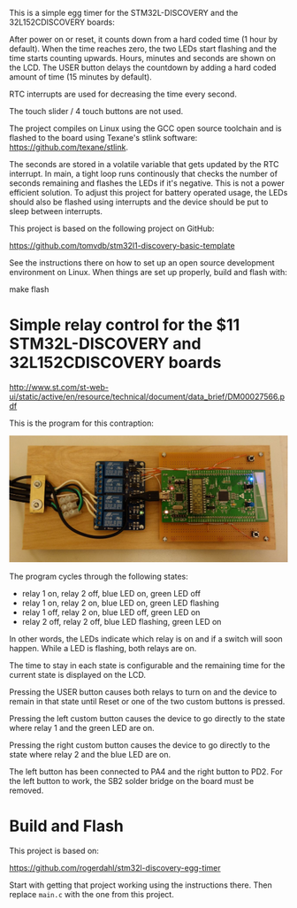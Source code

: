 This is a simple egg timer for the STM32L-DISCOVERY and the 32L152CDISCOVERY
boards:


After power on or reset, it counts down from a hard coded time (1 hour by
default). When the time reaches zero, the two LEDs start flashing and the time
starts counting upwards. Hours, minutes and seconds are shown on the LCD. The
USER button delays the countdown by adding a hard coded amount of time (15
minutes by default).

RTC interrupts are used for decreasing the time every second.

The touch slider / 4 touch buttons are not used.

The project compiles on Linux using the GCC open source toolchain and is flashed
to the board using Texane's stlink software: https://github.com/texane/stlink.

The seconds are stored in a volatile variable that gets updated by the RTC
interrupt. In main, a tight loop runs continously that checks the number of
seconds remaining and flashes the LEDs if it's negative. This is not a power
efficient solution. To adjust this project for battery operated usage, the LEDs
should also be flashed using interrupts and the device should be put to sleep
between interrupts.

This project is based on the following project on GitHub:

https://github.com/tomvdb/stm32l1-discovery-basic-template

See the instructions there on how to set up an open source development
environment on Linux. When things are set up properly, build and flash with:

make flash


# Simple relay control for the $11 STM32L-DISCOVERY and 32L152CDISCOVERY boards

http://www.st.com/st-web-ui/static/active/en/resource/technical/document/data_brief/DM00027566.pdf

This is the program for this contraption:

![](https://github.com/rogerdahl/stm32l1-relay-timer/blob/master/relay-timer.jpg)

The program cycles through the following states:

* relay 1 on,  relay 2 off, blue LED on,       green LED off
* relay 1 on,  relay 2 on,  blue LED on,       green LED flashing
* relay 1 off, relay 2 on,  blue LED off,      green LED on
* relay 2 off, relay 2 off, blue LED flashing, green LED on

In other words, the LEDs indicate which relay is on and if a switch will soon happen. While a LED is flashing, both relays are on.

The time to stay in each state is configurable and the remaining time for the current state is displayed on the LCD.

Pressing the USER button causes both relays to turn on and the device to remain in that state until Reset or one of the two custom buttons is pressed.

Pressing the left custom button causes the device to go directly to the state where relay 1 and the green LED are on.

Pressing the right custom button causes the device to go directly to the state where relay 2 and the blue LED are on.

The left button has been connected to PA4 and the right button to PD2. For the left button to work, the SB2 solder bridge on the board must be removed.

# Build and Flash

This project is based on:

https://github.com/rogerdahl/stm32l-discovery-egg-timer

Start with getting that project working using the instructions there. Then replace `main.c` with the one from this project.
